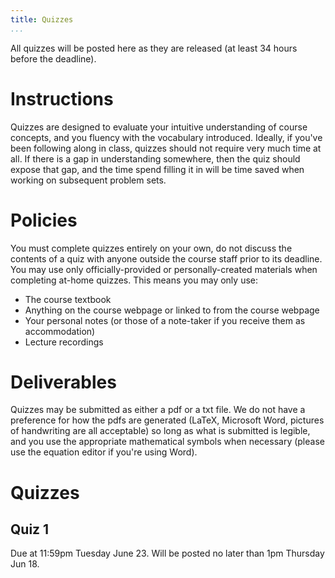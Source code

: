 ```yaml
---
title: Quizzes
...
```


All quizzes will be posted here as they are released (at least 34 hours before the deadline).

# Instructions

Quizzes are designed to evaluate your intuitive understanding of course concepts, and you fluency with the vocabulary introduced. Ideally, if you've been following along in class, quizzes should not require very much time at all. If there is a gap in understanding somewhere, then the quiz should expose that gap, and the time spend filling it in will be time saved when working on subsequent problem sets.

# Policies

You must complete quizzes entirely on your own, do not discuss the contents of a quiz with anyone outside the course staff prior to its deadline. You may use only officially-provided or personally-created materials when completing at-home quizzes. This means you may only use:

- The course textbook
- Anything on the course webpage or linked to from the course webpage
- Your personal notes (or those of a note-taker if you receive them as accommodation)
- Lecture recordings

# Deliverables

Quizzes may be submitted as either a pdf or a txt file. We do not have a preference for how the pdfs are generated (LaTeX, Microsoft Word, pictures of handwriting are all acceptable) so long as what is submitted is legible, and you use the appropriate mathematical symbols when necessary (please use the equation editor if you're using Word).

# Quizzes

## Quiz 1

Due at 11:59pm Tuesday June 23. Will be posted no later than 1pm Thursday Jun 18.
